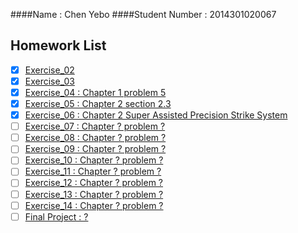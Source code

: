 ####Name : Chen Yebo
####Student Number : 2014301020067
## Homework List
* [x] [Exercise_02](https://github.com/whucyb/computational_physics_N2014301020067/blob/master/Exercise_02/Exercise_02.md)
* [x] [Exercise_03](https://github.com/whucyb/computational_physics_N2014301020067/blob/master/Exercise_03/Exercise_03.md)
* [x] [Exercise_04 : Chapter 1 problem 5](https://github.com/whucyb/computational_physics_N2014301020067/blob/master/Exercise_04/Exercise_04.md)
* [x] [Exercise_05 : Chapter 2 section 2.3](https://github.com/whucyb/computational_physics_N2014301020067/blob/master/Exercise_05/Exercise_05.md)
* [x] [Exercise_06 : Chapter 2 Super Assisted Precision Strike System](https://github.com/whucyb/computational_physics_N2014301020067/blob/master/Exercise_06/Exercise_06.md)
* [ ] [Exercise_07 : Chapter ? problem ?]()
* [ ] [Exercise_08 : Chapter ? problem ?]()
* [ ] [Exercise_09 : Chapter ? problem ?]()
* [ ] [Exercise_10 : Chapter ? problem ?]()
* [ ] [Exercise_11 : Chapter ? problem ?]()
* [ ] [Exercise_12 : Chapter ? problem ?]()
* [ ] [Exercise_13 : Chapter ? problem ?]()
* [ ] [Exercise_14 : Chapter ? problem ?]()
* [ ] [Final Project : ?]()

